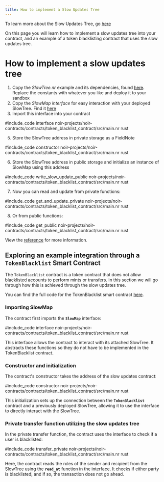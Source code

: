 ```yaml
---
title: How to implement a Slow Updates Tree
---
```


To learn more about the Slow Updates Tree, go [here](./main.md)

On this page you will learn how to implement a slow updates tree into your contract, and an example of a token blacklisting contract that uses the slow updates tree.

# How to implement a slow updates tree

1. Copy the _SlowTree.nr_ example and its dependencies, found [here](https://github.com/AztecProtocol/aztec-packages/tree/master/noir-projects/noir-contracts/contracts/slow_tree_contract). Replace the constants with whatever you like and deploy it to your sandbox
2. Copy the _SlowMap interface_ for easy interaction with your deployed SlowTree. Find it [here](https://github.com/AztecProtocol/aztec-packages/blob/master/noir-projects/noir-contracts/contracts/token_blacklist_contract/src/interfaces.nr)
3. Import this interface into your contract

#include_code interface noir-projects/noir-contracts/contracts/token_blacklist_contract/src/main.nr rust

5. Store the SlowTree address in private storage as a FieldNote

#include_code constructor noir-projects/noir-contracts/contracts/token_blacklist_contract/src/main.nr rust

6. Store the SlowTree address in public storage and initialize an instance of SlowMap using this address

#include_code write_slow_update_public noir-projects/noir-contracts/contracts/token_blacklist_contract/src/main.nr rust

7. Now you can read and update from private functions:

#include_code get_and_update_private noir-projects/noir-contracts/contracts/token_blacklist_contract/src/main.nr rust

8. Or from public functions:

#include_code get_public noir-projects/noir-contracts/contracts/token_blacklist_contract/src/main.nr rust

View the [reference](../../../references/slow_updates_tree.md) for more information.

## Exploring an example integration through a **`TokenBlacklist`** Smart Contract

The `TokenBlacklist` contract is a token contract that does not allow blacklisted accounts to perform mints or transfers. In this section we will go through how this is achieved through the slow updates tree.

You can find the full code for the TokenBlacklist smart contract [here](https://github.com/AztecProtocol/aztec-packages/tree/master/noir-projects/noir-contracts/contracts/token_blacklist_contract).

### Importing SlowMap

The contract first imports the **`SlowMap`** interface:

#include_code interface noir-projects/noir-contracts/contracts/token_blacklist_contract/src/main.nr rust

This interface allows the contract to interact with its attached SlowTree. It abstracts these functions so they do not have to be implemented in the TokenBlacklist contract.

### Constructor and initialization

The contract's constructor takes the address of the slow updates contract:

#include_code constructor noir-projects/noir-contracts/contracts/token_blacklist_contract/src/main.nr rust

This initialization sets up the connection between the **`TokenBlacklist`** contract and a previously deployed SlowTree, allowing it to use the interface to directly interact with the SlowTree.

### Private transfer function utilizing the slow updates tree

In the private transfer function, the contract uses the interface to check if a user is blacklisted:

#include_code transfer_private noir-projects/noir-contracts/contracts/token_blacklist_contract/src/main.nr rust

Here, the contract reads the roles of the sender and recipient from the SlowTree using the **`read_at`** function in the interface. It checks if either party is blacklisted, and if so, the transaction does not go ahead.

